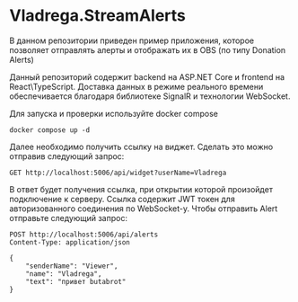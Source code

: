 # Vladrega.StreamAlerts

В данном репозитории приведен пример приложения, которое позволяет отправлять алерты и отображать их в OBS (по типу Donation Alerts)

Данный репозиторий содержит backend на ASP.NET Core и frontend на React\TypeScript. Доставка данных в режиме реального времени обеспечивается благодаря библиотеке SignalR и технологии WebSocket.

Для запуска и проверки используйте docker compose

```
docker compose up -d
```

Далее необходимо получить ссылку на виджет. Сделать это можно отправив следующий запрос:

```
GET http://localhost:5006/api/widget?userName=Vladrega
```

В ответ будет получения ссылка, при открытии которой произойдет подключение к серверу. Ссылка содержит JWT токен для авторизованного соединения по WebSocket-у.
Чтобы отправить Alert отправьте следующий запрос:

```
POST http://localhost:5006/api/alerts
Content-Type: application/json

{
    "senderName": "Viewer",
    "name": "Vladrega",
    "text": "привет butabrot"
}
```
